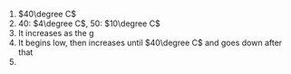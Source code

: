 1. $40\degree C$
2. 40: $4\degree C$, 50: $10\degree C$
3. It increases as the g
4. It begins low, then increases until $40\degree C$ and goes down after that
5. 